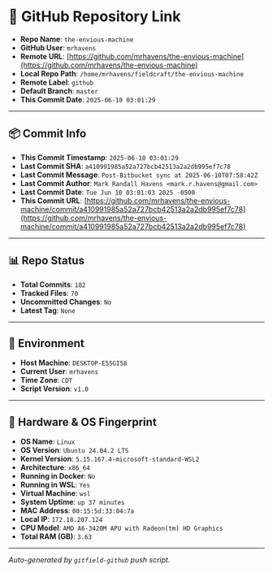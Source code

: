 # 🔗 GitHub Repository Link

- **Repo Name**: `the-envious-machine`
- **GitHub User**: `mrhavens`
- **Remote URL**: [https://github.com/mrhavens/the-envious-machine](https://github.com/mrhavens/the-envious-machine)
- **Local Repo Path**: `/home/mrhavens/fieldcraft/the-envious-machine`
- **Remote Label**: `github`
- **Default Branch**: `master`
- **This Commit Date**: `2025-06-10 03:01:29`

---

## 📦 Commit Info

- **This Commit Timestamp**: `2025-06-10 03:01:29`
- **Last Commit SHA**: `a410991985a52a727bcb42513a2a2db995ef7c78`
- **Last Commit Message**: `Post-Bitbucket sync at 2025-06-10T07:58:42Z`
- **Last Commit Author**: `Mark Randall Havens <mark.r.havens@gmail.com>`
- **Last Commit Date**: `Tue Jun 10 03:01:03 2025 -0500`
- **This Commit URL**: [https://github.com/mrhavens/the-envious-machine/commit/a410991985a52a727bcb42513a2a2db995ef7c78](https://github.com/mrhavens/the-envious-machine/commit/a410991985a52a727bcb42513a2a2db995ef7c78)

---

## 📊 Repo Status

- **Total Commits**: `182`
- **Tracked Files**: `70`
- **Uncommitted Changes**: `No`
- **Latest Tag**: `None`

---

## 🧭 Environment

- **Host Machine**: `DESKTOP-E5SGI58`
- **Current User**: `mrhavens`
- **Time Zone**: `CDT`
- **Script Version**: `v1.0`

---

## 🧬 Hardware & OS Fingerprint

- **OS Name**: `Linux`
- **OS Version**: `Ubuntu 24.04.2 LTS`
- **Kernel Version**: `5.15.167.4-microsoft-standard-WSL2`
- **Architecture**: `x86_64`
- **Running in Docker**: `No`
- **Running in WSL**: `Yes`
- **Virtual Machine**: `wsl`
- **System Uptime**: `up 37 minutes`
- **MAC Address**: `00:15:5d:33:04:7a`
- **Local IP**: `172.18.207.124`
- **CPU Model**: `AMD A6-3420M APU with Radeon(tm) HD Graphics`
- **Total RAM (GB)**: `3.63`

---

_Auto-generated by `gitfield-github` push script._
